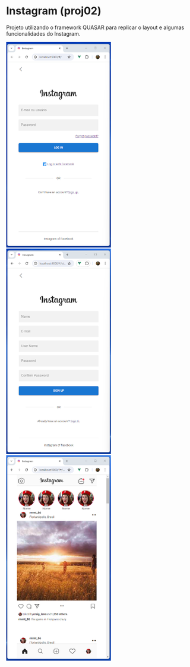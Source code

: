 # Instagram (proj02)

Projeto utilizando o framework QUASAR para replicar o layout e algumas funcionalidades do Instagram.

<img src="public/media/print/print01.png"><img src="public/media/print/print02.png"><img src="public/media/print/print03.png">

